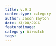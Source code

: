 ```yaml
---
title: v.9.3
contenttype: category
author: Jason Bayton
date: 23/08/2016
featuredimage: 
category: Airwatch
tags:
---
```

